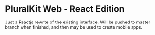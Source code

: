 # PluralKit Web - React Edition

Just a Reactjs rewrite of the existing interface. Will be pushed to master branch when finished, and then may be used to create mobile apps.